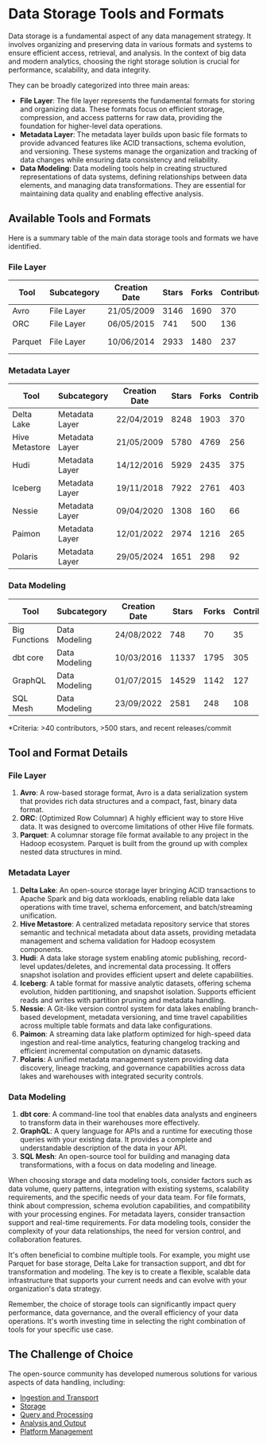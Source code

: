 # Data Storage Tools and Formats

Data storage is a fundamental aspect of any data management strategy. It involves organizing and preserving data in various formats and systems to ensure efficient access, retrieval, and analysis. In the context of big data and modern analytics, choosing the right storage solution is crucial for performance, scalability, and data integrity.

They can be broadly categorized into three main areas:
- **File Layer**: The file layer represents the fundamental formats for storing and organizing data. These formats focus on efficient storage, compression, and access patterns for raw data, providing the foundation for higher-level data operations.
- **Metadata Layer**: The metadata layer builds upon basic file formats to provide advanced features like ACID transactions, schema evolution, and versioning. These systems manage the organization and tracking of data changes while ensuring data consistency and reliability.
- **Data Modeling**: Data modeling tools help in creating structured representations of data systems, defining relationships between data elements, and managing data transformations. They are essential for maintaining data quality and enabling effective analysis.

## Available Tools and Formats

Here is a summary table of the main data storage tools and formats we have identified.

### File Layer

| Tool | Subcategory | Creation Date | Stars | Forks | Contributors | Last Release | Latest Commit | Meets Criteria* | Link |
|---|---|---|---|---|---|---|---|---|---|
| Avro | File Layer | 21/05/2009 | 3146 | 1690 | 370 | 05/08/2024 | 03/09/2025 | Yes | https://github.com/apache/avro |
| ORC | File Layer | 06/05/2015 | 741 | 500 | 136 | 30/07/2025 | 02/09/2025 | Yes | https://github.com/apache/orc |
| Parquet | File Layer | 10/06/2014 | 2933 | 1480 | 237 | 03/09/2025 | 03/09/2025 | Yes | https://github.com/apache/parquet-mr |

### Metadata Layer

| Tool | Subcategory | Creation Date | Stars | Forks | Contributors | Last Release | Latest Commit | Meets Criteria* | Link |
|---|---|---|---|---|---|---|---|---|---|
| Delta Lake | Metadata Layer | 22/04/2019 | 8248 | 1903 | 370 | 09/06/2025 | 03/09/2025 | Yes | https://github.com/delta-io/delta |
| Hive Metastore | Metadata Layer | 21/05/2009 | 5780 | 4769 | 256 | N/A | 02/09/2025 | Yes | https://github.com/apache/hive |
| Hudi | Metadata Layer | 14/12/2016 | 5929 | 2435 | 375 | 02/05/2025 | 02/09/2025 | Yes | https://github.com/apache/hudi |
| Iceberg | Metadata Layer | 19/11/2018 | 7922 | 2761 | 403 | 18/07/2025 | 03/09/2025 | Yes | https://github.com/apache/iceberg |
| Nessie | Metadata Layer | 09/04/2020 | 1308 | 160 | 66 | 03/09/2025 | 03/09/2025 | Yes | https://github.com/projectnessie/nessie |
| Paimon | Metadata Layer | 12/01/2022 | 2974 | 1216 | 265 | N/A | 03/09/2025 | Yes | https://github.com/apache/paimon |
| Polaris | Metadata Layer | 29/05/2024 | 1651 | 298 | 92 | 20/08/2025 | 03/09/2025 | Yes | https://github.com/apache/polaris |

### Data Modeling

| Tool | Subcategory | Creation Date | Stars | Forks | Contributors | Last Release | Latest Commit | Meets Criteria* | Link |
|---|---|---|---|---|---|---|---|---|---|
| Big Functions | Data Modeling | 24/08/2022 | 748 | 70 | 35 | 15/05/2025 | 26/05/2025 | No | https://github.com/unytics/bigfunctions |
| dbt core | Data Modeling | 10/03/2016 | 11337 | 1795 | 305 | 29/08/2025 | 03/09/2025 | Yes | https://github.com/dbt-labs/dbt-core |
| GraphQL | Data Modeling | 01/07/2015 | 14529 | 1142 | 127 | 27/10/2021 | 01/09/2025 | Yes | https://github.com/graphql/graphql-spec |
| SQL Mesh | Data Modeling | 23/09/2022 | 2581 | 248 | 108 | 03/09/2025 | 03/09/2025 | Yes | https://github.com/TobikoData/sqlmesh |

*Criteria: >40 contributors, >500 stars, and recent releases/commit

## Tool and Format Details

### File Layer

1. **Avro**: A row-based storage format, Avro is a data serialization system that provides rich data structures and a compact, fast, binary data format.
2. **ORC**: (Optimized Row Columnar) A highly efficient way to store Hive data. It was designed to overcome limitations of other Hive file formats.
3. **Parquet**: A columnar storage file format available to any project in the Hadoop ecosystem. Parquet is built from the ground up with complex nested data structures in mind.

### Metadata Layer

1. **Delta Lake**: An open-source storage layer bringing ACID transactions to Apache Spark and big data workloads, enabling reliable data lake operations with time travel, schema enforcement, and batch/streaming unification.
2. **Hive Metastore**: A centralized metadata repository service that stores semantic and technical metadata about data assets, providing metadata management and schema validation for Hadoop ecosystem components.
3. **Hudi**: A data lake storage system enabling atomic publishing, record-level updates/deletes, and incremental data processing. It offers snapshot isolation and provides efficient upsert and delete capabilities.
4. **Iceberg**: A table format for massive analytic datasets, offering schema evolution, hidden partitioning, and snapshot isolation. Supports efficient reads and writes with partition pruning and metadata handling.
5. **Nessie**: A Git-like version control system for data lakes enabling branch-based development, metadata versioning, and time travel capabilities across multiple table formats and data lake configurations.
6. **Paimon**: A streaming data lake platform optimized for high-speed data ingestion and real-time analytics, featuring changelog tracking and efficient incremental computation on dynamic datasets.
7. **Polaris**: A unified metadata management system providing data discovery, lineage tracking, and governance capabilities across data lakes and warehouses with integrated security controls.

### Data Modeling

1. **dbt core**: A command-line tool that enables data analysts and engineers to transform data in their warehouses more effectively.
2. **GraphQL**: A query language for APIs and a runtime for executing those queries with your existing data. It provides a complete and understandable description of the data in your API.
3. **SQL Mesh**: An open-source tool for building and managing data transformations, with a focus on data modeling and lineage.

When choosing storage and data modeling tools, consider factors such as data volume, query patterns, integration with existing systems, scalability requirements, and the specific needs of your data team. For file formats, think about compression, schema evolution capabilities, and compatibility with your processing engines. For metadata layers, consider transaction support and real-time requirements. For data modeling tools, consider the complexity of your data relationships, the need for version control, and collaboration features.

It's often beneficial to combine multiple tools. For example, you might use Parquet for base storage, Delta Lake for transaction support, and dbt for transformation and modeling. The key is to create a flexible, scalable data infrastructure that supports your current needs and can evolve with your organization's data strategy.

Remember, the choice of storage tools can significantly impact query performance, data governance, and the overall efficiency of your data operations. It's worth investing time in selecting the right combination of tools for your specific use case.

## The Challenge of Choice
The open-source community has developed numerous solutions for various aspects of data handling, including:
- [Ingestion and Transport](01.ingestion_and_transport.md)
- [Storage](02.storage.md)
- [Query and Processing](03.query_and_processing.md)
- [Analysis and Output](04.analysis_and_output.md)
- [Platform Management](05.platform_management.md)